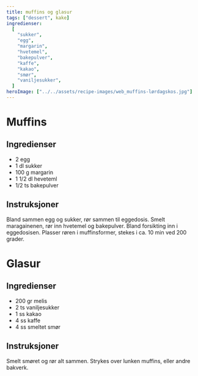 ```yaml
---
title: muffins og glasur
tags: ["dessert", kake]
ingredienser:
  [
    "sukker",
    "egg",
    "margarin",
    "hvetemel",
    "bakepulver",
    "kaffe",
    "kakao",
    "smør",
    "vaniljesukker",
  ]
heroImage: ["../../assets/recipe-images/web_muffins-lørdagskos.jpg"]
---
```


# Muffins

## Ingredienser

- 2 egg
- 1 dl sukker
- 100 g margarin
- 1 1/2 dl heveteml
- 1/2 ts bakepulver

## Instruksjoner

Bland sammen egg og sukker, rør sammen til eggedosis. Smelt maragainenen, rør inn hvetemel og bakepulver. Bland forsikting inn i eggedosisen. Plasser røren i muffinsformer, stekes i ca. 10 min ved 200 grader.

# Glasur

## Ingredienser

- 200 gr melis
- 2 ts vaniljesukker
- 1 ss kakao
- 4 ss kaffe
- 4 ss smeltet smør

## Instruksjoner

Smelt smøret og rør alt sammen. Strykes over lunken muffins, eller andre bakverk.
